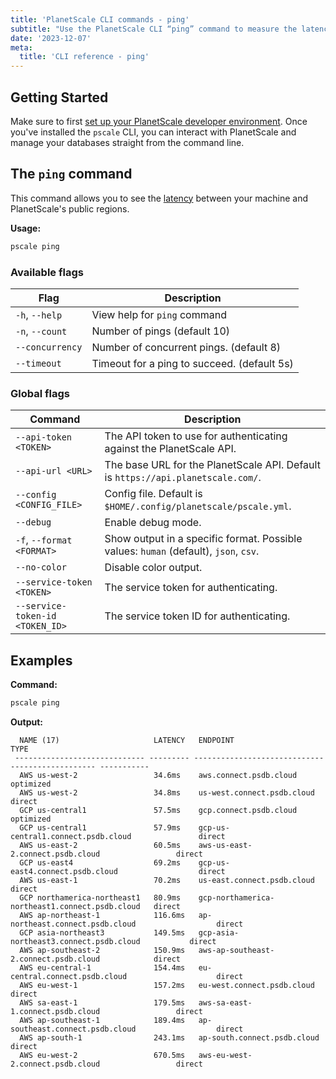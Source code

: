 ```yaml
---
title: 'PlanetScale CLI commands - ping'
subtitle: "Use the PlanetScale CLI “ping” command to measure the latency to PlanetScale's public regions from your terminal."
date: '2023-12-07'
meta:
  title: 'CLI reference - ping'
---
```


## Getting Started

Make sure to first [set up your PlanetScale developer environment](/docs/concepts/planetscale-environment-setup). Once you've installed the `pscale` CLI, you can interact with PlanetScale and manage your databases straight from the command line.

## The `ping` command

This command allows you to see the [latency](/docs/concepts/network-latency) between your machine and PlanetScale's public regions.

**Usage:**

```bash
pscale ping
```

### Available flags

| **Flag**        | **Description**                             |
| --------------- | ------------------------------------------- |
| `-h`, `--help`  | View help for `ping` command                |
| `-n`, `--count` | Number of pings (default 10)                |
| `--concurrency` | Number of concurrent pings. (default 8)     |
| `--timeout`     | Timeout for a ping to succeed. (default 5s) |

### Global flags

| **Command**                     | **Description**                                                                      |
| ------------------------------- | ------------------------------------------------------------------------------------ |
| `--api-token <TOKEN>`           | The API token to use for authenticating against the PlanetScale API.                 |
| `--api-url <URL>`               | The base URL for the PlanetScale API. Default is `https://api.planetscale.com/`.     |
| `--config <CONFIG_FILE>`        | Config file. Default is `$HOME/.config/planetscale/pscale.yml`.                      |
| `--debug`                       | Enable debug mode.                                                                   |
| `-f`, `--format <FORMAT>`       | Show output in a specific format. Possible values: `human` (default), `json`, `csv`. |
| `--no-color`                    | Disable color output.                                                                |
| `--service-token <TOKEN>`       | The service token for authenticating.                                                |
| `--service-token-id <TOKEN_ID>` | The service token ID for authenticating.                                             |

## Examples

**Command:**

```bash
pscale ping
```

**Output:**

```shell
  NAME (17)                     LATENCY   ENDPOINT                                         TYPE
 ----------------------------- --------- ------------------------------------------------ -----------
  AWS us-west-2                 34.6ms    aws.connect.psdb.cloud                           optimized
  AWS us-west-2                 34.8ms    us-west.connect.psdb.cloud                       direct
  GCP us-central1               57.5ms    gcp.connect.psdb.cloud                           optimized
  GCP us-central1               57.9ms    gcp-us-central1.connect.psdb.cloud               direct
  AWS us-east-2                 60.5ms    aws-us-east-2.connect.psdb.cloud                 direct
  GCP us-east4                  69.2ms    gcp-us-east4.connect.psdb.cloud                  direct
  AWS us-east-1                 70.2ms    us-east.connect.psdb.cloud                       direct
  GCP northamerica-northeast1   80.9ms    gcp-northamerica-northeast1.connect.psdb.cloud   direct
  AWS ap-northeast-1            116.6ms   ap-northeast.connect.psdb.cloud                  direct
  GCP asia-northeast3           149.5ms   gcp-asia-northeast3.connect.psdb.cloud           direct
  AWS ap-southeast-2            150.9ms   aws-ap-southeast-2.connect.psdb.cloud            direct
  AWS eu-central-1              154.4ms   eu-central.connect.psdb.cloud                    direct
  AWS eu-west-1                 157.2ms   eu-west.connect.psdb.cloud                       direct
  AWS sa-east-1                 179.5ms   aws-sa-east-1.connect.psdb.cloud                 direct
  AWS ap-southeast-1            189.4ms   ap-southeast.connect.psdb.cloud                  direct
  AWS ap-south-1                243.1ms   ap-south.connect.psdb.cloud                      direct
  AWS eu-west-2                 670.5ms   aws-eu-west-2.connect.psdb.cloud                 direct
```
